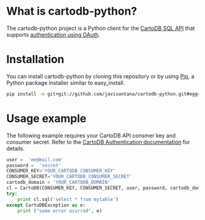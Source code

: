 # What is cartodb-python? #

The cartodb-python project is a Python client for the [CartoDB SQL API](http://developers.cartodb.com/api/sql.html) that supports [authentication using OAuth](http://developers.cartodb.com/api/authentication.html).

# Installation #

You can install cartodb-python by cloning this repository or by using [Pip](http://pypi.python.org/pypi/pip), a Python package installer similar to easy_install.


```bash
pip install -e git+git://github.com/javisantana/cartodb-python.git#egg=cartodb
```

# Usage example #

The following example requires your CartoDB API consmer key and consumer secret. Refer to the [CartoDB Authentication documentation](http://developers.cartodb.com/api/authentication.html) for details.


```python
user =  'me@mail.com'
password =  'secret'
CONSUMER_KEY='YOUR_CARTODB_CONSUMER_KEY'
CONSUMER_SECRET='YOUR_CARTODB_CONSUMER_SECRET'
cartodb_domain = 'YOUR_CARTODB_DOMAIN'
cl = CartoDB(CONSUMER_KEY, CONSUMER_SECRET, user, password, cartodb_domain)
try:
    print cl.sql('select * from mytable')
except CartoDBException as e:
    print ("some error ocurred", e)
```